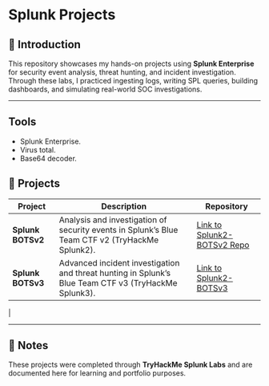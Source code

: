 # Splunk Projects

## 🔎 Introduction
This repository showcases my hands-on projects using **Splunk Enterprise** for security event analysis, threat hunting, and incident investigation.  
Through these labs, I practiced ingesting logs, writing SPL queries, building dashboards, and simulating real-world SOC investigations.  

---
## Tools
- Splunk Enterprise.
- Virus total.
- Base64 decoder.

## 📂 Projects

| Project | Description | Repository |
|---------|-------------|------------|
| **Splunk BOTSv2** | Analysis and investigation of security events in Splunk’s Blue Team CTF v2 (TryHackMe Splunk2). | [Link to Splunk2-BOTSv2 Repo](#) |
| **Splunk BOTSv3** | Advanced incident investigation and threat hunting in Splunk’s Blue Team CTF v3 (TryHackMe Splunk3). | [Link to Splunk2-BOTSv3](https://github.com/Osama-Abdalla/Splunk-Enterprise/tree/main/splunk3_BOTSv3)
 |

---

## 📌 Notes
These projects were completed through **TryHackMe Splunk Labs** and are documented here for learning and portfolio purposes.  



